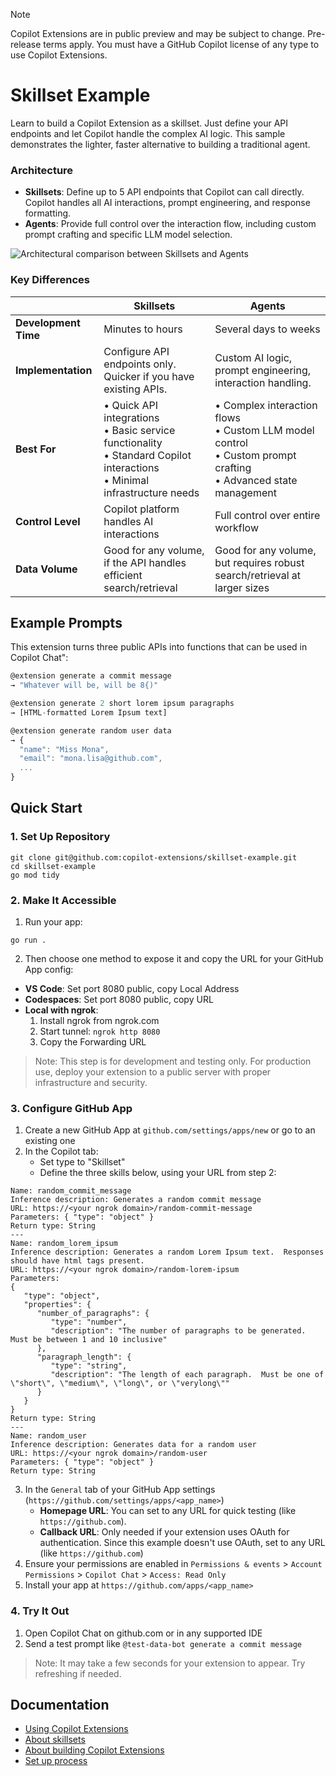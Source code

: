 > [!NOTE]
> Copilot Extensions are in public preview and may be subject to change. Pre-release terms apply. You must have a GitHub Copilot license of any type to use Copilot Extensions.

# Skillset Example
Learn to build a Copilot Extension as a skillset. Just define your API endpoints and let Copilot handle the complex AI logic. This sample demonstrates the lighter, faster alternative to building a traditional agent.

### Architecture
- **Skillsets**: Define up to 5 API endpoints that Copilot can call directly. Copilot handles all AI interactions, prompt engineering, and response formatting.
- **Agents**: Provide full control over the interaction flow, including custom prompt crafting and specific LLM model selection.

![Architectural comparison between Skillsets and Agents](https://github.com/user-attachments/assets/9c5d6489-afb5-47c2-be73-2561d89dfde3)

### Key Differences
|  | Skillsets | Agents |
|--------|-----------|--------|
| **Development Time** | Minutes to hours | Several days to weeks |
| **Implementation** | Configure API endpoints only. Quicker if you have existing APIs. | Custom AI logic, prompt engineering, interaction handling. |
| **Best For** | • Quick API integrations<br>• Basic service functionality<br>• Standard Copilot interactions<br>• Minimal infrastructure needs | • Complex interaction flows<br>• Custom LLM model control<br>• Custom prompt crafting<br>• Advanced state management |
| **Control Level** | Copilot platform handles AI interactions | Full control over entire workflow |
| **Data Volume** | Good for any volume, if the API handles efficient search/retrieval | Good for any volume, but requires robust search/retrieval at larger sizes |

## Example Prompts

This extension turns three public APIs into functions that can be used in Copilot Chat":
```typescript
@extension generate a commit message
→ "Whatever will be, will be 8{)"

@extension generate 2 short lorem ipsum paragraphs
→ [HTML-formatted Lorem Ipsum text]

@extension generate random user data
→ {
  "name": "Miss Mona",
  "email": "mona.lisa@github.com",
  ...
}
```

## Quick Start
### 1. Set Up Repository
```
git clone git@github.com:copilot-extensions/skillset-example.git
cd skillset-example
go mod tidy
```

### 2. Make It Accessible
1. Run your app:
```
go run .
```

2. Then choose one method to expose it and copy the URL for your GitHub App config:
* **VS Code**: Set port 8080 public, copy Local Address
* **Codespaces**: Set port 8080 public, copy URL
* **Local with ngrok**:
  1. Install ngrok from ngrok.com
  2. Start tunnel: `ngrok http 8080`
  3. Copy the Forwarding URL
 
> Note: This step is for development and testing only. For production use, deploy your extension to a public server with proper infrastructure and security.

### 3. Configure GitHub App
1. Create a new GitHub App at `github.com/settings/apps/new` or go to an existing one
2. In the Copilot tab:
   - Set type to "Skillset"
   - Define the three skills below, using your URL from step 2:
```
Name: random_commit_message
Inference description: Generates a random commit message
URL: https://<your ngrok domain>/random-commit-message
Parameters: { "type": "object" }
Return type: String
---
Name: random_lorem_ipsum 
Inference description: Generates a random Lorem Ipsum text.  Responses should have html tags present.
URL: https://<your ngrok domain>/random-lorem-ipsum
Parameters: 
{
   "type": "object",
   "properties": {
      "number_of_paragraphs": {
         "type": "number",
         "description": "The number of paragraphs to be generated.  Must be between 1 and 10 inclusive"
      },
      "paragraph_length": {
         "type": "string",
         "description": "The length of each paragraph.  Must be one of \"short\", \"medium\", \"long\", or \"verylong\""
      }
   }
}
Return type: String
---
Name: random_user
Inference description: Generates data for a random user
URL: https://<your ngrok domain>/random-user
Parameters: { "type": "object" }
Return type: String
```
3. In the `General` tab of your GitHub App settings (`https://github.com/settings/apps/<app_name>`)
   - **Homepage URL**: You can set to any URL for quick testing (like `https://github.com`).
   - **Callback URL**: Only needed if your extension uses OAuth for authentication. Since this example doesn't use OAuth, set to any URL (like `https://github.com`)
4. Ensure your permissions are enabled in `Permissions & events` > `Account Permissions` > `Copilot Chat` > `Access: Read Only`
5. Install your app at `https://github.com/apps/<app_name>`

### 4. Try It Out
1. Open Copilot Chat on github.com or in any supported IDE
3. Send a test prompt like `@test-data-bot generate a commit message`
> Note: It may take a few seconds for your extension to appear. Try refreshing if needed.

## Documentation
- [Using Copilot Extensions](https://docs.github.com/en/copilot/using-github-copilot/using-extensions-to-integrate-external-tools-with-copilot-chat)
- [About skillsets](https://docs.github.com/en/copilot/building-copilot-extensions/building-a-copilot-skillset-for-your-copilot-extension/about-copilot-skillsets)
- [About building Copilot Extensions](https://docs.github.com/en/copilot/building-copilot-extensions/about-building-copilot-extensions)
- [Set up process](https://docs.github.com/en/copilot/building-copilot-extensions/setting-up-copilot-extensions)
